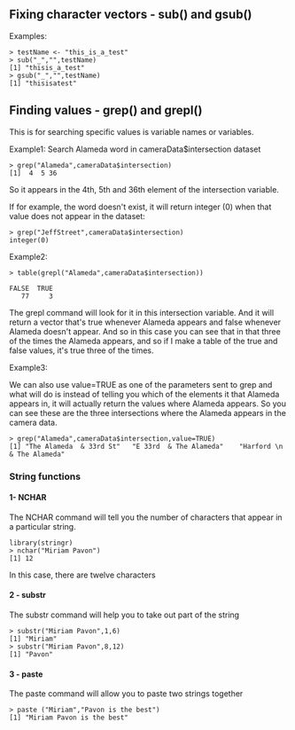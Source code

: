 ## Fixing character vectors - sub() and gsub()
Examples:
```[javascript]
> testName <- "this_is_a_test"
> sub("_","",testName)
[1] "thisis_a_test"
> gsub("_","",testName)
[1] "thisisatest"
```

## Finding values - grep() and grepl()
This is for searching specific values is variable names or variables.

Example1: Search Alameda word in cameraData$intersection dataset
```[javascript]
> grep("Alameda",cameraData$intersection)
[1]  4  5 36
```
So it appears in the 4th, 5th and 36th element of the intersection variable.

If for example, the word doesn't exist, it will return integer (0) when that value does not appear in the dataset:
```[javascript]
> grep("JeffStreet",cameraData$intersection)
integer(0)
```
Example2:
```[javascript]
> table(grepl("Alameda",cameraData$intersection))

FALSE  TRUE 
   77     3
```
The grepl command will look for it in this intersection variable. And it will return a vector that's true whenever Alameda appears and false whenever Alameda doesn't appear. And so in this case you can see that in that three of the times the Alameda appears, and so if I make a table of the true and false values, it's true three of the times. 

Example3:

We can also use value=TRUE as one of the parameters sent to grep and what will do is instead of telling you which of the elements it that Alameda appears in, it will actually return the values where Alameda appears. So you can see these are the three intersections where the Alameda appears in the camera data. 
```[javascript]
> grep("Alameda",cameraData$intersection,value=TRUE)
[1] "The Alameda  & 33rd St"   "E 33rd  & The Alameda"    "Harford \n & The Alameda"
```

### String functions
#### 1- NCHAR
The NCHAR command will tell you the number of characters that appear in a particular string. 
```[javascript]
library(stringr)
> nchar("Miriam Pavon")
[1] 12
```
In this case, there are twelve characters 

#### 2 - substr
The substr command will help you to take out part of the string
```[javascript]
> substr("Miriam Pavon",1,6)
[1] "Miriam"
> substr("Miriam Pavon",8,12)
[1] "Pavon"
```
#### 3 - paste
The paste command will allow you to paste two strings together
```[javascript]
> paste ("Miriam","Pavon is the best")
[1] "Miriam Pavon is the best"
```
